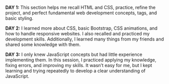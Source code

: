 **DAY 1:** This section helps me recall HTML and CSS, practice, refine the project, and perfect fundamental web development concepts, tags, and basic styling.

**DAY 2:** I learned more about CSS, basic Bootstrap, CSS animations, and how to handle responsive websites. I also recalled and practiced my development skills. Additionally, I learned many things from my friends and shared some knowledge with them.

**DAY 3:** I only knew JavaScript concepts but had little experience implementing them. In this session, I practiced applying my knowledge, fixing errors, and improving my skills. It wasn’t easy for me, but I kept learning and trying repeatedly to develop a clear understanding of JavaScript.
